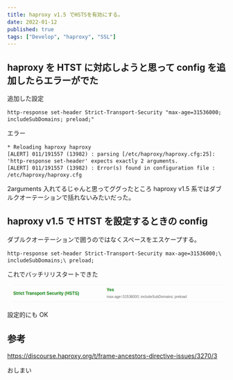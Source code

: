 ```yaml
---
title: haproxy v1.5 でHSTSを有効にする。
date: 2022-01-12
published: true
tags: ["Develop", "haproxy", "SSL"]
---
```


## haproxy を HTST に対応しようと思って config を追加したらエラーがでた

追加した設定

```
http-response set-header Strict-Transport-Security "max-age=31536000; includeSubDomains; preload;"
```

エラー

```
* Reloading haproxy haproxy
[ALERT] 011/191557 (13982) : parsing [/etc/haproxy/haproxy.cfg:25]: 'http-response set-header' expects exactly 2 arguments.
[ALERT] 011/191557 (13982) : Error(s) found in configuration file : /etc/haproxy/haproxy.cfg
```

2arguments 入れてるじゃんと思ってググったところ
haproxy v1.5 系ではダブルクオーテーションで括れないみたいだった。

## haproxy v1.5 で HTST を設定するときの config

ダブルクオーテーションで囲うのではなくスペースをエスケープする。

```
http-response set-header Strict-Transport-Security max-age=31536000;\ includeSubDomains;\ preload;
```

これでバッチリリスタートできた

![image-20220112212308777](../image/p23/image-20220112212308777.png)

設定的にも OK

## 参考

https://discourse.haproxy.org/t/frame-ancestors-directive-issues/3270/3

おしまい
